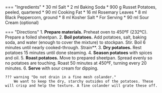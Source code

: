 === "Ingredients"
    * 30 ml Salt
    * 2 ml Baking Soda
    * 900 g Russet Potatoes, peeled, quartered
    * 90 ml Cooking Fat
    * 16 ml Rosemary Leaves
    * 8 ml Black Peppercorn, ground
    * 8 ml Kosher Salt
    * For Serving
        * 90 ml Sour Cream (optional)

=== "Directions"
    1. **Prepare materials.** Preheat oven to 450ºF (232ºC). Prepare a foiled sheetpan.
    2. **Boil potatoes.** Add potatoes, salt, baking soda, and water (enough to cover the mixture) to stockpan. Stir. Boil 6 minutes until nearly cooked-through. Strain**.
    3. **Dry potatoes.** Rest potatoes 15 minutes until done steaming.
    4. **Season potatoes** with spices and oil.
    5. **Roast potatoes.** Move to prepared sheetpan. Spread evenly so no potatoes are touching. Roast 50 minutes at 450ºF, turning every 20 minutes.
    6. **Serve** with sour cream for dipping.

    ??? warning "Do not drain in a fine mesh colander."
        We want to keep the dry, starchy outsides of the potatoes. These will crisp and help the texture. A fine colander will grate these off.

[^1]:
    *Internet Shaquille.* [Why Aren't Your Potatoes Crispy Enough?](https://www.youtube.com/watch?v=KxUX7vgNGfM) 8 June 2019. Accessed 2020.
